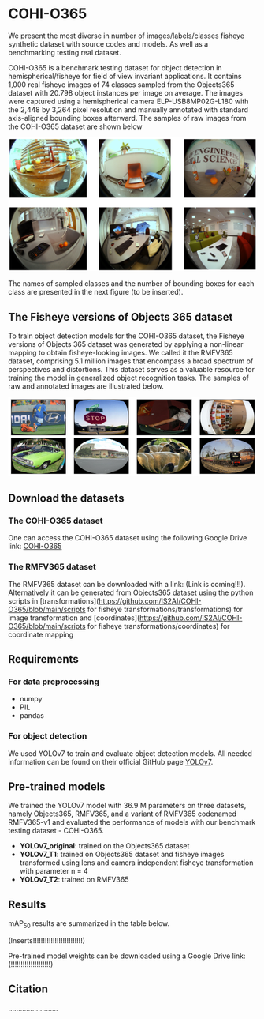 # COHI-O365
We present the most diverse in number of images/labels/classes fisheye synthetic dataset with source codes and models. As well as a benchmarking testing real dataset.

COHI-O365 is a benchmark testing dataset for object detection in hemispherical/fisheye  for field of view invariant applications. It contains 1,000 real fisheye images of 74 classes sampled from the Objects365 dataset with 20.798 object instances per image on average. The images were captured using a hemispherical camera ELP-USB8MP02G-L180 with the 2,448 by 3,264 pixel resolution and manually annotated with standard axis-aligned bounding boxes afterward. The samples of raw images from the COHI-O365 dataset are shown below 

<img src="https://github.com/IS2AI/COHI-O365/blob/main/pictures/COHI-365 Sample Images.png" width="750">

The names of sampled classes and the number of bounding boxes for each class are presented in the next figure (to be inserted).

## The Fisheye versions of Objects 365 dataset
To train object detection models for the COHI-O365 dataset, the Fisheye versions of Objects 365 dataset was generated by applying a non-linear mapping to obtain fisheye-looking images. We called it the RMFV365 dataset, comprising 5.1 million images that encompass a broad spectrum of perspectives and distortions. This dataset serves as a valuable resource for training the model in generalized object recognition tasks. The samples of raw and annotated images are illustrated below.

<img src="https://github.com/IS2AI/COHI-O365/blob/main/pictures/RMFV365 Sample Images.png" width="750">

## Download the datasets
### The COHI-O365 dataset
One can access the COHI-O365 dataset using the following Google Drive link: [COHI-O365](https://drive.google.com/file/d/18O-_tdxNE7xcd6x9yTrD6-SH8i-HIkfB/view?usp=drive_link)

### The RMFV365 dataset
The RMFV365 dataset can be downloaded with a link: (Link is coming!!!). Alternatively it can be generated from [Objects365 dataset](https://www.objects365.org/overview.html) using the python scripts in [transformations](https://github.com/IS2AI/COHI-O365/blob/main/scripts for fisheye transformations/transformations) for image transformation and [coordinates](https://github.com/IS2AI/COHI-O365/blob/main/scripts for fisheye transformations/coordinates) for coordinate mapping


## Requirements
### For data preprocessing
* numpy
* PIL
* pandas

### For object detection
We used YOLOv7 to train and evaluate object detection models. All needed information can be found on their official GitHub page 
[YOLOv7](https://github.com/WongKinYiu/yolov7). 

## Pre-trained models
We trained the YOLOv7 model with 36.9 M parameters on three datasets, namely Objects365, RMFV365, and a variant of RMFV365 codenamed RMFV365-v1 and evaluated the performance of models with our benchmark testing dataset - COHI-O365.



- **YOLOv7_original**: trained on the Objects365 dataset
- **YOLOv7_T1**: trained on Objects365 dataset and fisheye images transformed using lens and camera independent fisheye transformation with parameter n = 4
- **YOLOv7_T2**: trained on RMFV365



## Results

mAP<sub>50</sub> results are summarized in the table below.

(Inserts!!!!!!!!!!!!!!!!!!!!!!!!!)


Pre-trained model weights can be downloaded using a Google Drive link:  (!!!!!!!!!!!!!!!!!!!!)


## Citation

.........................




